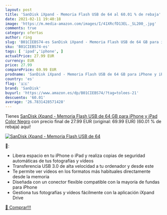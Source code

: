 ```yaml
---
layout: post
title: 'SanDisk iXpand - Memoria Flash USB de 64 al 60.01 % de rebaja'
date: 2021-02-11 19:40:18
image: 'https://m.media-amazon.com/images/I/41XRcfD13EL._SL200_.jpg'
comments: true
category: ofertas
author: ring
slug: 'B01CIEBS74-es SanDisk iXpand - Memoria Flash USB de 64 GB para iPhone y...'
sku: 'B01CIEBS74-es'
tags: [ 'ipad','iphone', ]
actualPrice: 27.99 EUR
currency: EUR
price: 27.99
comparePrice: 69.99 EUR
prodname: 'SanDisk iXpand - Memoria Flash USB de 64 GB para iPhone y iPad  Color Negro'
country: 'es'
flag: '🇪🇸'
brand: 'SanDisk'
buyurl: 'https://www.amazon.es/dp/B01CIEBS74/?tag=tolees-21'
descuento: '60.01'
average: '26.7831428571428'
---
```


Tienes [SanDisk iXpand - Memoria Flash USB de 64 GB para iPhone y iPad  Color Negro](https://www.amazon.es/dp/B01CIEBS74/?tag=tolees-21) con precio final de  27.99 EUR (original: 69.99 EUR) (60.01 %  de rebaja) aqui!

[![SanDisk iXpand - Memoria Flash USB de 64](https://m.media-amazon.com/images/I/41XRcfD13EL._SL200_.jpg)](https://www.amazon.es/dp/B01CIEBS74/?tag=tolees-21)

🔎:

- Libera espacio en tu iPhone o iPad y realiza copias de seguridad automáticas de tus fotografías y vídeos
- Transferencia USB 3.0 de alta velocidad a tu ordenador y desde este
- Te permite ver vídeos en los formatos más habituales directamente desde la memoria
- Diseñada con un conector flexible compatible con la mayoría de fundas para iPhone
- Gestiona tus fotografías y vídeos fácilmente con la aplicación iXpand Drive

[🛒 Comprar!!!](https://www.amazon.es/dp/B01CIEBS74/?tag=tolees-21)
